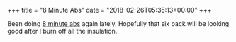 +++
title = "8 Minute Abs"
date = "2018-02-26T05:35:13+00:00"
+++

Been doing <a href="https://www.youtube.com/watch?v=sWjTnBmCHTY">8 minute abs</a> again lately. Hopefully that six pack will be looking good after I burn off all the insulation.
			